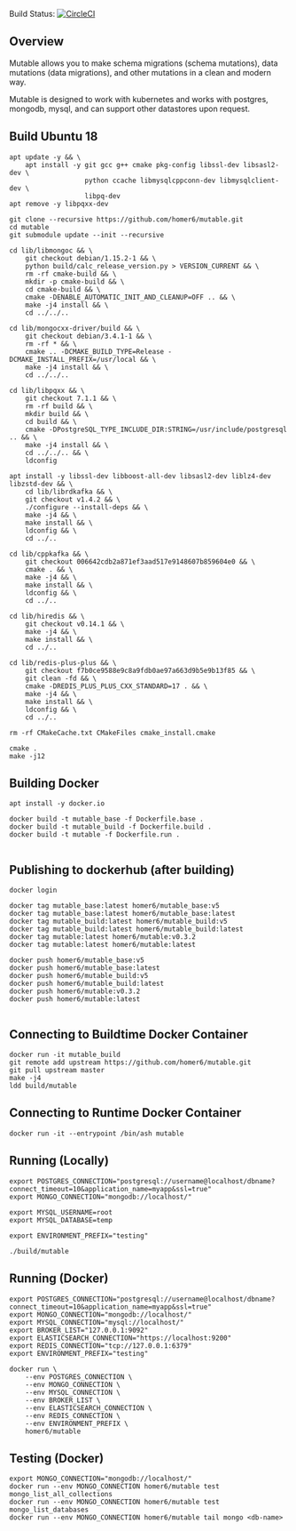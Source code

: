 
Build Status: [![CircleCI](https://circleci.com/gh/homer6/mutable.svg?style=svg)](https://circleci.com/gh/homer6/mutable)

Overview
--------

Mutable allows you to make schema migrations (schema mutations), data mutations (data migrations), and other mutations in a clean and modern way.

Mutable is designed to work with kubernetes and works with postgres, mongodb, mysql, and can support other datastores upon request.



Build Ubuntu 18
---------------

```
apt update -y && \
    apt install -y git gcc g++ cmake pkg-config libssl-dev libsasl2-dev \
                   python ccache libmysqlcppconn-dev libmysqlclient-dev \
                   libpq-dev
apt remove -y libpqxx-dev

git clone --recursive https://github.com/homer6/mutable.git
cd mutable
git submodule update --init --recursive

cd lib/libmongoc && \
    git checkout debian/1.15.2-1 && \
    python build/calc_release_version.py > VERSION_CURRENT && \
    rm -rf cmake-build && \
    mkdir -p cmake-build && \
    cd cmake-build && \
    cmake -DENABLE_AUTOMATIC_INIT_AND_CLEANUP=OFF .. && \
    make -j4 install && \
    cd ../../..

cd lib/mongocxx-driver/build && \
    git checkout debian/3.4.1-1 && \
    rm -rf * && \
    cmake .. -DCMAKE_BUILD_TYPE=Release -DCMAKE_INSTALL_PREFIX=/usr/local && \
    make -j4 install && \
    cd ../../..

cd lib/libpqxx && \
    git checkout 7.1.1 && \
    rm -rf build && \
    mkdir build && \
    cd build && \
    cmake -DPostgreSQL_TYPE_INCLUDE_DIR:STRING=/usr/include/postgresql .. && \
    make -j4 install && \
    cd ../../.. && \
    ldconfig

apt install -y libssl-dev libboost-all-dev libsasl2-dev liblz4-dev libzstd-dev && \
    cd lib/librdkafka && \
    git checkout v1.4.2 && \
    ./configure --install-deps && \
    make -j4 && \
    make install && \
    ldconfig && \
    cd ../..

cd lib/cppkafka && \
    git checkout 006642cdb2a871ef3aad517e9148607b859604e0 && \
    cmake . && \
    make -j4 && \
    make install && \
    ldconfig && \
    cd ../..

cd lib/hiredis && \
    git checkout v0.14.1 && \
    make -j4 && \
    make install && \
    cd ../..

cd lib/redis-plus-plus && \
    git checkout f7b0ce9588e9c8a9fdb0ae97a663d9b5e9b13f85 && \
    git clean -fd && \
    cmake -DREDIS_PLUS_PLUS_CXX_STANDARD=17 . && \
    make -j4 && \
    make install && \
    ldconfig && \
    cd ../..

rm -rf CMakeCache.txt CMakeFiles cmake_install.cmake

cmake .
make -j12
```


Building Docker
---------------

```
apt install -y docker.io

docker build -t mutable_base -f Dockerfile.base .
docker build -t mutable_build -f Dockerfile.build .
docker build -t mutable -f Dockerfile.run .


```

Publishing to dockerhub (after building)
----------------------------------------

```
docker login

docker tag mutable_base:latest homer6/mutable_base:v5
docker tag mutable_base:latest homer6/mutable_base:latest
docker tag mutable_build:latest homer6/mutable_build:v5
docker tag mutable_build:latest homer6/mutable_build:latest
docker tag mutable:latest homer6/mutable:v0.3.2
docker tag mutable:latest homer6/mutable:latest

docker push homer6/mutable_base:v5
docker push homer6/mutable_base:latest
docker push homer6/mutable_build:v5
docker push homer6/mutable_build:latest
docker push homer6/mutable:v0.3.2
docker push homer6/mutable:latest


```



Connecting to Buildtime Docker Container
--------------------------------------

```
docker run -it mutable_build
git remote add upstream https://github.com/homer6/mutable.git
git pull upstream master
make -j4
ldd build/mutable
```


Connecting to Runtime Docker Container
--------------------------------------

```
docker run -it --entrypoint /bin/ash mutable
```







Running (Locally)
-----------------

```
export POSTGRES_CONNECTION="postgresql://username@localhost/dbname?connect_timeout=10&application_name=myapp&ssl=true"
export MONGO_CONNECTION="mongodb://localhost/"

export MYSQL_USERNAME=root
export MYSQL_DATABASE=temp

export ENVIRONMENT_PREFIX="testing"

./build/mutable
```



Running (Docker)
----------------

```
export POSTGRES_CONNECTION="postgresql://username@localhost/dbname?connect_timeout=10&application_name=myapp&ssl=true"
export MONGO_CONNECTION="mongodb://localhost/"
export MYSQL_CONNECTION="mysql://localhost/"
export BROKER_LIST="127.0.0.1:9092"
export ELASTICSEARCH_CONNECTION="https://localhost:9200"
export REDIS_CONNECTION="tcp://127.0.0.1:6379"
export ENVIRONMENT_PREFIX="testing"

docker run \
    --env POSTGRES_CONNECTION \
    --env MONGO_CONNECTION \
    --env MYSQL_CONNECTION \
    --env BROKER_LIST \
    --env ELASTICSEARCH_CONNECTION \
    --env REDIS_CONNECTION \
    --env ENVIRONMENT_PREFIX \
    homer6/mutable
```


Testing (Docker)
----------------

```
export MONGO_CONNECTION="mongodb://localhost/"
docker run --env MONGO_CONNECTION homer6/mutable test mongo_list_all_collections
docker run --env MONGO_CONNECTION homer6/mutable test mongo_list_databases
docker run --env MONGO_CONNECTION homer6/mutable tail mongo <db-name>
```
